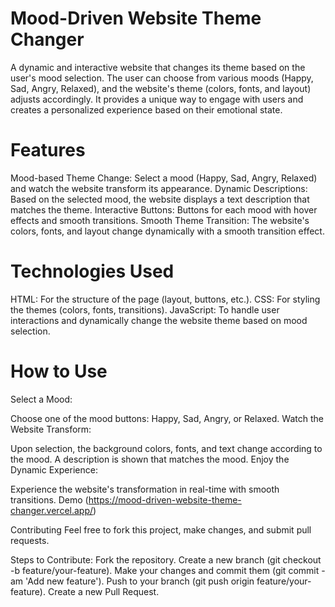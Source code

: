 # Mood-Driven Website Theme Changer
A dynamic and interactive website that changes its theme based on the user's mood selection. The user can choose from various moods (Happy, Sad, Angry, Relaxed), and the website's theme (colors, fonts, and layout) adjusts accordingly. It provides a unique way to engage with users and creates a personalized experience based on their emotional state.

# Features
Mood-based Theme Change: Select a mood (Happy, Sad, Angry, Relaxed) and watch the website transform its appearance.
Dynamic Descriptions: Based on the selected mood, the website displays a text description that matches the theme.
Interactive Buttons: Buttons for each mood with hover effects and smooth transitions.
Smooth Theme Transition: The website's colors, fonts, and layout change dynamically with a smooth transition effect.
# Technologies Used
HTML: For the structure of the page (layout, buttons, etc.).
CSS: For styling the themes (colors, fonts, transitions).
JavaScript: To handle user interactions and dynamically change the website theme based on mood selection.

# How to Use
Select a Mood:

Choose one of the mood buttons: Happy, Sad, Angry, or Relaxed.
Watch the Website Transform:

Upon selection, the background colors, fonts, and text change according to the mood. A description is shown that matches the mood.
Enjoy the Dynamic Experience:

Experience the website's transformation in real-time with smooth transitions.
Demo
(https://mood-driven-website-theme-changer.vercel.app/)

Contributing
Feel free to fork this project, make changes, and submit pull requests.

Steps to Contribute:
Fork the repository.
Create a new branch (git checkout -b feature/your-feature).
Make your changes and commit them (git commit -am 'Add new feature').
Push to your branch (git push origin feature/your-feature).
Create a new Pull Request.

